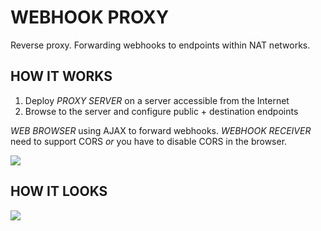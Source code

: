 # WEBHOOK PROXY
Reverse proxy. Forwarding webhooks to endpoints within NAT networks.

## HOW IT WORKS
1. Deploy *PROXY SERVER* on a server accessible from the Internet
2. Browse to the server and configure public + destination endpoints

*WEB BROWSER* using AJAX to forward webhooks.
*WEBHOOK RECEIVER* need to support CORS *or* you have to disable CORS in the browser.

![](https://github.com/t0bb3/webhook-proxy/blob/master/overview.png)


## HOW IT LOOKS
![](https://github.com/t0bb3/webhook-proxy/blob/master/screenshot.png)
